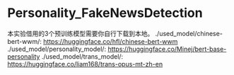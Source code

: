 # Personality_FakeNewsDetection
 
本实验借用的3个预训练模型需要你自行下载到本地。
./used_model/chinese-bert-wwm/: https://huggingface.co/hfl/chinese-bert-wwm
./used_model/personality_model/: https://huggingface.co/Minej/bert-base-personality
./used_model/trans_model/: https://huggingface.co/liam168/trans-opus-mt-zh-en
